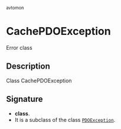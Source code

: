 <small> avtomon </small>

CachePDOException
=================

Error class

Description
-----------

Class CachePDOException

Signature
---------

- **class**.
- It is a subclass of the class [`PDOException`](http://php.net/class.PDOException).
